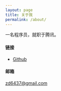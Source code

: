 ```yaml
---
layout: page
title: 关于我
permalink: /about/
---
```


一名程序员，就职于腾讯。

<h4>链接</h4>
<ul>
  <li><a href="https://github.com/zhaoda" target="_blank">Github</a></li>
</ul>
<h4>邮箱</h4>
<p>
  <a href="mailto:zd6437@gmail.com">zd6437@gmail.com</a>
</p>